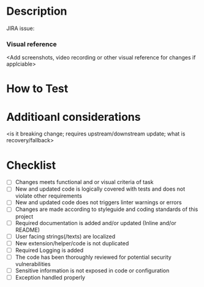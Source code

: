 # Description
JIRA issue: <Insert link here>
<Add reference documentations and description of changes in this PR that gives additional context to reviewers>

### Visual reference
<Add screenshots, video recording or other visual reference for changes if applciable>

# How to Test
<Add testing steps needed to verify changes>

# Additioanl considerations
<is it breaking change; requires upstream/downstream update; what is recovery/fallback>

# Checklist
- [ ] Changes meets functional and or visual criteria of task
- [ ] New and updated code is logically covered with tests and does not violate other requirements
- [ ] New and updated code does not triggers linter warnings or errors
- [ ] Changes are made according to styleguide and coding standards of this project
- [ ] Required documentation is added and/or updated (Inline and/or README)
- [ ] User facing strings(/texts) are localized
- [ ] New extension/helper/code is not duplicated
- [ ] Required Logging is added
- [ ] The code has been thoroughly reviewed for potential security vulnerabilities
- [ ] Sensitive information is not exposed in code or configuration
- [ ] Exception handled properly
